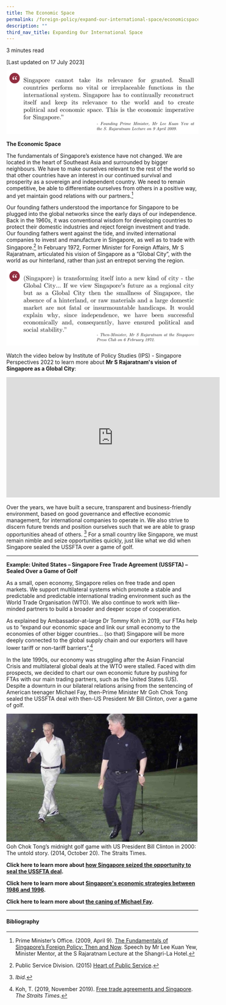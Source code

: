 ```yaml
---
title: The Economic Space
permalink: /foreign-policy/expand-our-international-space/economicspace/
description: ""
third_nav_title: Expanding Our International Space
---
```

3 minutes read 

[Last updated on 17 July 2023]

![](/images/lky%20speech%202009.png)

**The Economic Space**

The fundamentals of Singapore’s existence have not changed. We are located in the heart of Southeast Asia and surrounded by bigger neighbours. We have to make ourselves relevant to the rest of the world so that other countries have an interest in our continued survival and prosperity as a sovereign and independent country. We need to remain competitive, be able to differentiate ourselves from others in a positive way, and yet maintain good relations with our partners.[^1]

Our founding fathers understood the importance for Singapore to be plugged into the global networks since the early days of our independence. Back in the 1960s, it was conventional wisdom for developing countries to protect their domestic industries and reject foreign investment and trade. Our founding fathers went against the tide, and invited international companies to invest and manufacture in Singapore, as well as to trade with Singapore.[^2] In February 1972, Former Minister for Foreign Affairs, Mr S Rajaratnam, articulated his vision of Singapore as a “Global City”, with the world as our hinterland, rather than just an entrepot serving the region.

![](/images/rajaratnam%20global%20city%20speech%201972%20.png)

Watch the video below by Institute of Policy Studies (IPS) - Singapore Perspectives 2022 to learn more about **Mr S Rajaratnam's vision of Singapore as a Global City**:

<iframe width="560" height="315" src="https://www.youtube.com/embed/WrXxGUdY5jk" title="YouTube video player" frameborder="0" allow="accelerometer; autoplay; clipboard-write; encrypted-media; gyroscope; picture-in-picture" allowfullscreen=""></iframe>

Over the years, we have built a secure, transparent and business-friendly environment, based on good governance and effective economic management, for international companies to operate in. We also strive to discern future trends and position ourselves such that we are able to grasp opportunities ahead of others. [^3] For a small country like Singapore, we must remain nimble and seize opportunities quickly, just like what we did when Singapore sealed the USSFTA over a game of golf.

***
**Example: United States – Singapore Free Trade Agreement (USSFTA) – Sealed Over a Game of Golf**

As a small, open economy, Singapore relies on free trade and open markets. We support multilateral systems which promote a stable and predictable and predictable international trading environment such as the World Trade Organisation (WTO). We also continue to work with like-minded partners to build a broader and deeper scope of cooperation.

As explained by Ambassador-at-large Dr Tommy Koh in 2019, our FTAs help us to “expand our economic space and link our small economy to the economies of other bigger countries… (so that) Singapore will be more deeply connected to the global supply chain and our exporters will have lower tariff or non-tariff barriers”.[^4]

In the late 1990s, our economy was struggling after the Asian Financial Crisis and multilateral global deals at the WTO were stalled. Faced with dim prospects, we decided to chart our own economic future by pushing for FTAs with our main trading partners, such as the United States (US). Despite a downturn in our bilateral relations arising from the sentencing of American teenager Michael Fay, then-Prime Minister Mr Goh Chok Tong sealed the USSFTA deal with then-US President Mr Bill Clinton, over a game of golf.

![](/images/bill%20clinton.jpg)
Goh Chok Tong’s midnight golf game with US President Bill Clinton in 2000: The untold story. (2014, October 20). The Straits Times.

**Click here to learn more about [how Singapore seized the opportunity to seal the USSFTA deal](https://www.sg101.gov.sg/economy/digging-deeper-case-studies/sgusfta).**

**Click here to learn more about [Singapore's economic strategies between 1986 and 1996](https://www.sg101.gov.sg/economy/growing-our-economy/1986/).**

**Click here to learn more about [the caning of Michael Fay](https://www.sg101.gov.sg/foreign-policy/safeguardingoursovereigntyandnationalinterests/).**

* * *

#### Bibliography


[^2]: Public Service Division. (2015) <a target="blank" href="https://www.psd.gov.sg/heartofpublicservice/our-institutions/establishing-our-place-in-the-world/">Heart of Public Service</a>. 

[^1]: Prime Minister’s Office. (2009, April 9). 
<a target="blank" href="https://www.pmo.gov.sg/Newsroom/speech-mr-lee-kuan-yew-minister-mentor-s-rajaratnam-lecture-09-april-2009-530-pm-shangri">The Fundamentals of Singapore’s Foreign Policy: Then and Now</a>. Speech by Mr Lee Kuan Yew, Minister Mentor, at the S Rajaratnam Lecture at the Shangri-La Hotel. 

[^2]: *Ibid.* 

[^3]: *Ibid.* 

[^4]: Koh, T. (2019, November 2019). 
<a target="blank" href="https://www.straitstimes.com/opinion/free-trade-agreements-and-singapore">Free trade agreements and Singapore</a>. *The Straits Times.*